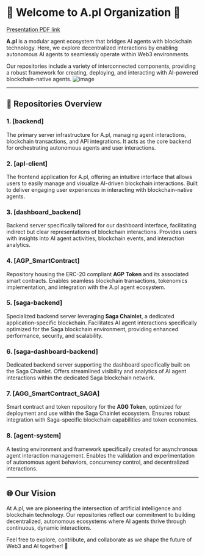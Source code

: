 # 🌟 Welcome to A.pl Organization 🌟

[Presentation PDF link](https://drive.google.com/file/d/1rJI35swpFk0rsrEfgsLu8bMextFAreS-/view?usp=sharing)

**A.pl** is a modular agent ecosystem that bridges AI agents with blockchain technology. Here, we explore decentralized interactions by enabling autonomous AI agents to seamlessly operate within Web3 environments.

Our repositories include a variety of interconnected components, providing a robust framework for creating, deploying, and interacting with AI-powered blockchain-native agents.
![image](https://github.com/user-attachments/assets/d41d7b22-edde-4bc2-9960-5931d85ceeff)

---

## 🚀 Repositories Overview

### 1. **[backend]**
The primary server infrastructure for A.pl, managing agent interactions, blockchain transactions, and API integrations. It acts as the core backend for orchestrating autonomous agents and user interactions.

### 2. **[apl-client]**
The frontend application for A.pl, offering an intuitive interface that allows users to easily manage and visualize AI-driven blockchain interactions. Built to deliver engaging user experiences in interacting with blockchain-native agents.

### 3. **[dashboard_backend]**
Backend server specifically tailored for our dashboard interface, facilitating indirect but clear representations of blockchain interactions. Provides users with insights into AI agent activities, blockchain events, and interaction analytics.

### 4. **[AGP_SmartContract]**
Repository housing the ERC-20 compliant **AGP Token** and its associated smart contracts. Enables seamless blockchain transactions, tokenomics implementation, and integration with the A.pl agent ecosystem.

### 5. **[saga-backend]**
Specialized backend server leveraging **Saga Chainlet**, a dedicated application-specific blockchain. Facilitates AI agent interactions specifically optimized for the Saga blockchain environment, providing enhanced performance, security, and scalability.

### 6. **[saga-dashboard-backend]**
Dedicated backend server supporting the dashboard specifically built on the Saga Chainlet. Offers streamlined visibility and analytics of AI agent interactions within the dedicated Saga blockchain network.

### 7. **[AGG_SmartContract_SAGA]**
Smart contract and token repository for the **AGG Token**, optimized for deployment and use within the Saga Chainlet ecosystem. Ensures robust integration with Saga-specific blockchain capabilities and token economics.

### 8. **[agent-system]**
A testing environment and framework specifically created for asynchronous agent interaction management. Enables the validation and experimentation of autonomous agent behaviors, concurrency control, and decentralized interactions.

---

## 🌐 Our Vision

At A.pl, we are pioneering the intersection of artificial intelligence and blockchain technology. Our repositories reflect our commitment to building decentralized, autonomous ecosystems where AI agents thrive through continuous, dynamic interactions.

Feel free to explore, contribute, and collaborate as we shape the future of Web3 and AI together! 🌟
